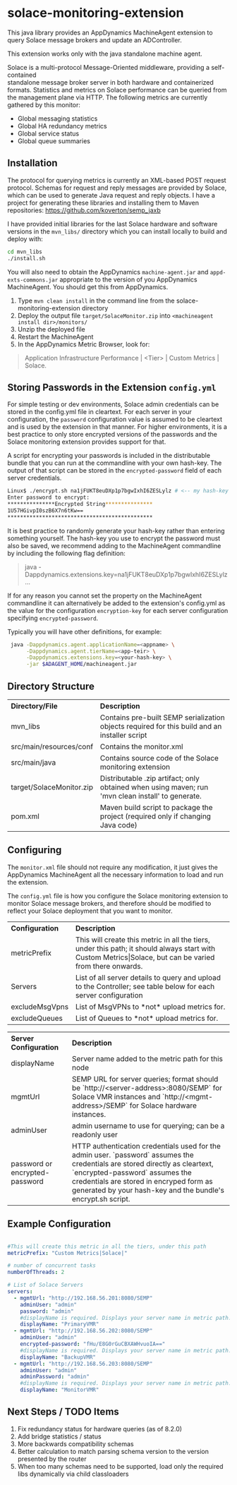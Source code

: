 # solace-monitoring-extension
This java library provides an AppDynamics MachineAgent extension to query 
Solace message brokers and update an ADController.

This extension works only with the java standalone machine agent.

Solace is a multi-protocol Message-Oriented middleware, providing a self-contained  
standalone message broker server in both hardware and containerized formats.
Statistics and metrics on Solace performance can be queried from the management 
plane via HTTP. The following metrics are currently gathered by this monitor:

* Global messaging statistics
* Global HA redundancy metrics
* Global service status
* Global queue summaries

## Installation

The protocol for querying metrics is currently an XML-based POST request protocol. 
Schemas for request and reply messages are provided by Solace, which can be used 
to generate Java request and reply objects. I have a project for generating these 
libraries and installing them to Maven repositories: https://github.com/koverton/semp_jaxb

I have provided initial libraries for the last Solace hardware and software versions 
in the `mvn_libs/` directory which you can install locally to build and deploy with:

```bash
cd mvn_libs
./install.sh
```

You will also need to obtain the AppDynamics `machine-agent.jar` and `appd-exts-commons.jar` 
appropriate to the version of you AppDynamics MachineAgent. You should get this from AppDynamics.

1. Type `mvn clean install` in the command line from the solace-monitoring-extension directory
2. Deploy the output file `target/SolaceMonitor.zip` into `<machineagent install dir>/monitors/`
3. Unzip the deployed file
4. Restart the MachineAgent
5. In the AppDynamics Metric Browser, look for: 
> Application Infrastructure Performance  | \<Tier\> | Custom Metrics | Solace.

## Storing Passwords in the Extension `config.yml`

For simple testing or dev environments, Solace admin credentials can be stored in the 
config.yml file in cleartext. For each server in your configuration, the `password` 
configuration value is assumed to be cleartext and is used by the extension in that manner.
For higher environments, it is a best practice to only store encrypted versions of the 
passwords and the Solace monitoring extension provides support for that.

A script for encrypting your passwords is included in the distributable bundle that 
you can run at the commandline with your own hash-key. The output of that script can 
be stored in the `encrypted-password` field of each server credentials.

```bash
Linux$ ./encrypt.sh na1jFUKT8euDXp1p7bgwIxhI6ZESLylz # <-- my hash-key
Enter password to encrypt:
***************Encrypted String***************
1U57HGivpI0szB6X7n6tKw==
**********************************************
```

It is best practice to randomly generate your hash-key rather than entering something yourself. 
The hash-key you use to encrypt the password must also be saved, we recommend adding to the 
MachineAgent commandline by including the following flag definition:
> java -Dappdynamics.extensions.key=na1jFUKT8euDXp1p7bgwIxhI6ZESLylz ...

If for any reason you cannot set the property on the MachineAgent commandline it can alternatively 
be added to the extension's config.yml as the value for the configuration `encryption-key` 
for each server configuration specifying `encrypted-password`. 

Typically you will have other definitions, for example:
```bash
 java -Dappdynamics.agent.applicationName=<appname> \
      -Dappdynamics.agent.tierName=<app-teir> \
      -Dappdynamics.extensions.key=<your-hash-key> \
      -jar $ADAGENT_HOME/machineagent.jar
```
	
## Directory Structure

<table><tbody>
<tr>
<th align="left"> Directory/File </th>
<th align="left"> Description </th>
</tr>
<tr>
<td class='confluenceTd'> mvn_libs </td>
<td class='confluenceTd'> Contains pre-built SEMP serialization objects required for this build and an installer script </td>
</tr>
<tr>
<td class='confluenceTd'> src/main/resources/conf </td>
<td class='confluenceTd'> Contains the monitor.xml </td>
</tr>
<tr>
<td class='confluenceTd'> src/main/java </td>
<td class='confluenceTd'> Contains source code of the Solace monitoring extension </td>
</tr>
<tr>
<td class='confluenceTd'> target/SolaceMonitor.zip </td>
<td class='confluenceTd'> Distributable .zip artifact; only obtained when using maven; run 'mvn clean install' to generate. </td>
</tr>
<tr>
<td class='confluenceTd'> pom.xml </td>
<td class='confluenceTd'> Maven build script to package the project (required only if changing Java code) </td>
</tr>
</tbody>
</table>

## Configuring

The `monitor.xml` file should not require any modification, it just gives the 
AppDynamics MachineAgent all the necessary information to load and run the 
extension.

The `config.yml` file is how you configure the Solace monitoring extension to 
monitor Solace message brokers, and therefore should be modified to reflect your 
Solace deployment that you want to monitor.

<table><tbody>
<tr>
<th align="left"> Configuration </th>
<th align="left"> Description </th>
</tr>
<tr>
<td class='confluenceTd'> metricPrefix </td>
<td class='confluenceTd'> This will create this metric in all the tiers, 
under this path; it should always start with Custom Metrics|Solace, but can be varied 
from there onwards.</td>
</tr>
<tr>
<td class='confluenceTd'> Servers </td>
<td class='confluenceTd'> List of all server details to query and upload to the Controller; 
see table below for each server configuration </td>
</tr>
<tr>
<td class='confluenceTd'> excludeMsgVpns </td>
<td class='confluenceTd'> List of MsgVPNs to *not* upload metrics for.</td>
</tr>
<tr>
<td class='confluenceTd'> excludeQueues </td>
<td class='confluenceTd'> List of Queues to *not* upload metrics for.</td>
</tr>
</tbody>
</table>

<table><tbody>
<tr>
<th align="left"> Server Configuration </th>
<th align="left"> Description </th>
</tr>
<tr>
<td class='confluenceTd'> displayName </td>
<td class='confluenceTd'> Server name added to the metric path for this node </td>
</tr>
<tr>
<td class='confluenceTd'> mgmtUrl </td>
<td class='confluenceTd'> SEMP URL for server queries; format should be `http://&lt;server-address&gt;:8080/SEMP` for 
Solace VMR instances and `http://&lt;mgmt-address&gt;/SEMP` for Solace hardware instances.
</td>
</tr>
<tr>
<td class='confluenceTd'> adminUser </td>
<td class='confluenceTd'> admin username to use for querying; can be a readonly user </td>
</tr>
<tr>
<td class='confluenceTd'> password or encrypted-password </td>
<td class='confluenceTd'> HTTP authentication credentials used for the admin user. `password` 
assumes the credentials are stored directly as cleartext, `encrypted-password` assumes the 
credentials are stored in encryped form as generated by your hash-key and the bundle's encrypt.sh script.</td>
</tr>
</tbody>
</table>

## Example Configuration

```yaml

#This will create this metric in all the tiers, under this path
metricPrefix: "Custom Metrics|Solace|"

# number of concurrent tasks
numberOfThreads: 2

# List of Solace Servers
servers:
  - mgmtUrl: "http://192.168.56.201:8080/SEMP"
    adminUser: "admin"
    password: "admin"
    #displayName is required. Displays your server name in metric path.
    displayName: "PrimaryVMR"
  - mgmtUrl: "http://192.168.56.202:8080/SEMP"
    adminUser: "admin"
    encrypted-password: "fHu/E8G0rGuCBXAWHvuoIA=="
    #displayName is required. Displays your server name in metric path.
    displayName: "BackupVMR"
  - mgmtUrl: "http://192.168.56.203:8080/SEMP"
    adminUser: "admin"
    adminPassword: "admin"
    #displayName is required. Displays your server name in metric path.
    displayName: "MonitorVMR"
```

## Next Steps / TODO Items

1. Fix redundancy status for hardware queries (as of 8.2.0)
2. Add bridge statistics / status
3. More backwards compatibility schemas
4. Better calculation to match parsing schema version to the version presented by the router
5. When too many schemas need to be supported, load only the required libs dynamically via child classloaders

